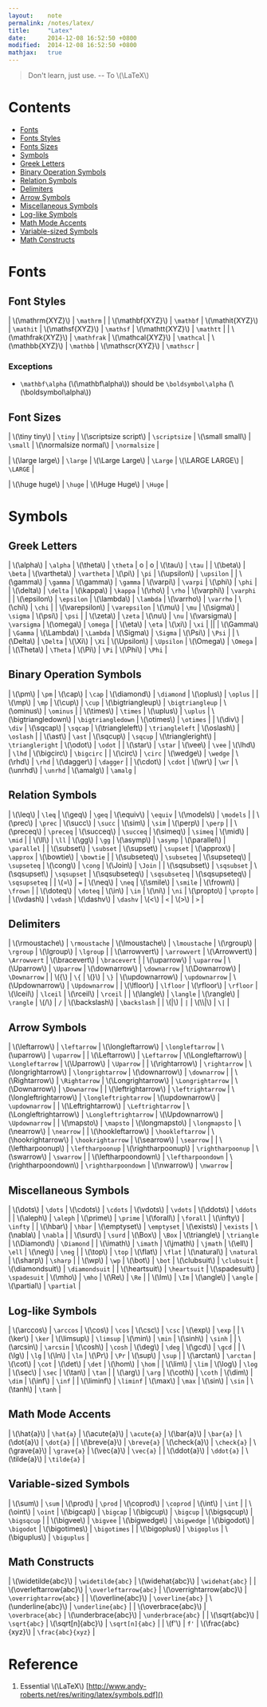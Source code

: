 ```yaml
---
layout:    note
permalink: /notes/latex/
title:     "Latex"
date:      2014-12-08 16:52:50 +0800
modified:  2014-12-08 16:52:50 +0800
mathjax:   true
---
```


> Don't learn, just use. -- To \\(\LaTeX\\)

# Contents

- [Fonts](#fonts)
- [Fonts Styles](#font-styles)
- [Fonts Sizes](#font-sizes)
- [Symbols](#symbols)
- [Greek Letters](#greek-letters)
- [Binary Operation Symbols](#binary-operation-symbols)
- [Relation Symbols](#relation-symbols)
- [Delimiters](#delimiters)
- [Arrow Symbols](#arrow-symbols)
- [Miscellaneous Symbols](#miscellaneous-symbols)
- [Log-like Symbols](#log-like-symbols)
- [Math Mode Accents](#math-mode-accents)
- [Variable-sized Symbols](#variable-sized-symbols)
- [Math Constructs](#math-constructs)


# Fonts

## Font Styles

| \\(\mathrm{XYZ}\\) | `\mathrm` |
| \\(\mathbf{XYZ}\\) | `\mathbf` | \\(\mathit{XYZ}\\) | `\mathit` | \\(\mathsf{XYZ}\\) | `\mathsf` | \\(\mathtt{XYZ}\\) | `\mathtt` |
| \\(\mathfrak{XYZ}\\) | `\mathfrak` | \\(\mathcal{XYZ}\\) | `\mathcal` | \\(\mathbb{XYZ}\\) | `\mathbb` | \\(\mathscr{XYZ}\\) | `\mathscr` |

### Exceptions

- `\mathbf\alpha` (\\(\mathbf\alpha\\)) should be `\boldsymbol\alpha` (\\(\boldsymbol\alpha\\))

## Font Sizes

| \\(\tiny tiny\\) | `\tiny` | \\(\scriptsize script\\) | `\scriptsize` | \\(\small small\\) | `\small` | \\(\normalsize normal\\) | `\normalsize` |

| \\(\large large\\) | `\large` | \\(\Large Large\\) | `\Large` | \\(\LARGE LARGE\\) | `\LARGE` |

| \\(\huge huge\\) | `\huge` | \\(\Huge Huge\\) | `\Huge` |


# Symbols

## Greek Letters

| \\(\alpha\\) | `\alpha` | \\(\theta\\) | `\theta` | o | o | \\(\tau\\) | `\tau` |
| \\(\beta\\) | `\beta` | \\(\vartheta\\) | `\vartheta` | \\(\pi\\) | `\pi` | \\(\upsilon\\) | `\upsilon` |
| \\(\gamma\\) | `\gamma` | \\(\gamma\\) | `\gamma` | \\(\varpi\\) | `\varpi` | \\(\phi\\) | `\phi` |
| \\(\delta\\) | `\delta` | \\(\kappa\\) | `\kappa` | \\(\rho\\) | `\rho` | \\(\varphi\\) | `\varphi` |
| \\(\epsilon\\) | `\epsilon` | \\(\lambda\\) | `\lambda` | \\(\varrho\\) | `\varrho` | \\(\chi\\) | `\chi` |
| \\(\varepsilon\\) | `\varepsilon` | \\(\mu\\) | `\mu` | \\(\sigma\\) | `\sigma` | \\(\psi\\) | `\psi` |
| \\(\zeta\\) | `\zeta` | \\(\nu\\) | `\nu` | \\(\varsigma\\) | `\varsigma` | \\(\omega\\) | `\omega` |
| \\(\eta\\) | `\eta` | \\(\xi\\) | `\xi` |
||
| \\(\Gamma\\) | `\Gamma` | \\(\Lambda\\) | `\Lambda` | \\(\Sigma\\) | `\Sigma` | \\(\Psi\\) | `\Psi` |
| \\(\Delta\\) | `\Delta` | \\(\Xi\\) | `\Xi` | \\(\Upsilon\\) | `\Upsilon` | \\(\Omega\\) | `\Omega` |
| \\(\Theta\\) | `\Theta` | \\(\Pi\\) | `\Pi` | \\(\Phi\\) | `\Phi` |

## Binary Operation Symbols

| \\(\pm\\) | `\pm` | \\(\cap\\) | `\cap` | \\(\diamond\\) | `\diamond` | \\(\oplus\\) | `\oplus` |
| \\(\mp\\) | `\mp` | \\(\cup\\) | `\cup` | \\(\bigtriangleup\\) | `\bigtriangleup` | \\(\ominus\\) | `\ominus` |
| \\(\times\\) | `\times` | \\(\uplus\\) | `\uplus` | \\(\bigtriangledown\\) | `\bigtriangledown` | \\(\otimes\\) | `\otimes` |
| \\(\div\\) | `\div` | \\(\sqcap\\) | `\sqcap` | \\(\triangleleft\\) | `\triangleleft` | \\(\oslash\\) | `\oslash` |
| \\(\ast\\) | `\ast` | \\(\sqcup\\) | `\sqcup` | \\(\triangleright\\) | `\triangleright` | \\(\odot\\) | `\odot` |
| \\(\star\\) | `\star` | \\(\vee\\) | `\vee` | \\(\lhd\\) | `\lhd` | \\(\bigcirc\\) | `\bigcirc` |
| \\(\circ\\) | `\circ` | \\(\wedge\\) | `\wedge` | \\(\rhd\\) | `\rhd` | \\(\dagger\\) | `\dagger` |
| \\(\cdot\\) | `\cdot` | \\(\wr\\) | `\wr` | \\(\unrhd\\) | `\unrhd` | \\(\amalg\\) | `\amalg` |

## Relation Symbols

| \\(\leq\\) | `\leq` | \\(\geq\\) | `\geq` | \\(\equiv\\) | `\equiv` | \\(\models\\) | `\models` |
| \\(\prec\\) | `\prec` | \\(\succ\\) | `\succ` | \\(\sim\\) | `\sim` | \\(\perp\\) | `\perp` |
| \\(\preceq\\) | `\preceq` | \\(\succeq\\) | `\succeq` | \\(\simeq\\) | `\simeq` | \\(\mid\\) | `\mid` |
| \\(\ll\\) | `\ll` | \\(\gg\\) | `\gg` | \\(\asymp\\) | `\asymp` | \\(\parallel\\) | `\parallel` |
| \\(\subset\\) | `\subset` | \\(\supset\\) | `\supset` | \\(\approx\\) | `\approx` | \\(\bowtie\\) | `\bowtie` |
| \\(\subseteq\\) | `\subseteq` | \\(\supseteq\\) | `\supseteq` | \\(\cong\\) | `\cong` | \\(\Join\\) | `\Join` |
| \\(\sqsubset\\) | `\sqsubset` | \\(\sqsupset\\) | `\sqsupset` | \\(\sqsubseteq\\) | `\sqsubseteq` | \\(\sqsupseteq\\) | `\sqsupseteq` |
| \\(=\\) | `=` | \\(\neq\\) | `\neq` | \\(\smile\\) | `\smile` | \\(\frown\\) | `\frown` |
| \\(\doteq\\) | `\doteq` | \\(\in\\) | `\in` | \\(\ni\\) | `\ni` | \\(\propto\\) | `\propto` |
| \\(\vdash\\) | `\vdash` | \\(\dashv\\) | `\dashv` | \\(<\\) | `<` | \\(>\\) | `>` |

## Delimiters

| \\(\rmoustache\\) | `\rmoustache` | \\(\lmoustache\\) | `\lmoustache` | \\(\rgroup\\) | `\rgroup` | \\(\lgroup\\) | `\lgroup` |
| \\(\arrowvert\\) | `\arrowvert` | \\(\Arrowvert\\) | `\Arrowvert` | \\(\bracevert\\) | `\bracevert` |
| \\(\uparrow\\) | `\uparrow` | \\(\Uparrow\\) | `\Uparrow` | \\(\downarrow\\) | `\downarrow` | \\(\Downarrow\\) | `\Downarrow` |
| \\(\{\\) | `\{` | \\(\}\\) | `\}` | \\(\updownarrow\\) | `\updownarrow` | \\(\Updownarrow\\) | `\Updownarrow` |
| \\(\lfloor\\) | `\lfloor` | \\(\rfloor\\) | `\rfloor` | \\(\lceil\\) | `\lceil` | \\(\rceil\\) | `\rceil` |
| \\(\langle\\) | `\langle` | \\(\rangle\\) | `\rangle` | \\(/\\) | `/` | \\(\backslash\\) | `\backslash` |
| \\(\|\\) | `|` | \\(\\\\|\\) | `\|` |

## Arrow Symbols

| \\(\leftarrow\\) | `\leftarrow` | \\(\longleftarrow\\) | `\longleftarrow` | \\(\uparrow\\) | `\uparrow` |
| \\(\Leftarrow\\) | `\Leftarrow` | \\(\Longleftarrow\\) | `\Longleftarrow` | \\(\Uparrow\\) | `\Uparrow` |
| \\(\rightarrow\\) | `\rightarrow` | \\(\longrightarrow\\) | `\longrightarrow` | \\(\downarrow\\) | `\downarrow` |
| \\(\Rightarrow\\) | `\Rightarrow` | \\(\Longrightarrow\\) | `\Longrightarrow` | \\(\Downarrow\\) | `\Downarrow` |
| \\(\leftrightarrow\\) | `\leftrightarrow` | \\(\longleftrightarrow\\) | `\longleftrightarrow` | \\(\updownarrow\\) | `\updownarrow` |
| \\(\Leftrightarrow\\) | `\Leftrightarrow` | \\(\Longleftrightarrow\\) | `\Longleftrightarrow` | \\(\Updownarrow\\) | `\Updownarrow` |
| \\(\mapsto\\) | `\mapsto` | \\(\longmapsto\\) | `\longmapsto` | \\(\nearrow\\) | `\nearrow` |
| \\(\hookleftarrow\\) | `\hookleftarrow` | \\(\hookrightarrow\\) | `\hookrightarrow` | \\(\searrow\\) | `\searrow` |
| \\(\leftharpoonup\\) | `\leftharpoonup` | \\(\rightharpoonup\\) | `\rightharpoonup` | \\(\swarrow\\) | `\swarrow` |
| \\(\leftharpoondown\\) | `\leftharpoondown` | \\(\rightharpoondown\\) | `\rightharpoondown` | \\(\nwarrow\\) | `\nwarrow` |

## Miscellaneous Symbols

| \\(\dots\\) | `\dots` | \\(\cdots\\) | `\cdots` | \\(\vdots\\) | `\vdots` | \\(\ddots\\) | `\ddots` |
| \\(\aleph\\) | `\aleph` | \\(\prime\\) | `\prime` | \\(\forall\\) | `\forall` | \\(\infty\\) | `\infty` |
| \\(\hbar\\) | `\hbar` | \\(\emptyset\\) | `\emptyset` | \\(\exists\\) | `\exists` | \\(\nabla\\) | `\nabla` |
| \\(\surd\\) | `\surd` | \\(\Box\\) | `\Box` | \\(\triangle\\) | `\triangle` | \\(\Diamond\\) | `\Diamond` |
| \\(\imath\\) | `\imath` | \\(\jmath\\) | `\jmath` | \\(\ell\\) | `\ell` | \\(\neg\\) | `\neg` |
| \\(\top\\) | `\top` | \\(\flat\\) | `\flat` | \\(\natural\\) | `\natural` | \\(\sharp\\) | `\sharp` |
| \\(\wp\\) | `\wp` | \\(\bot\\) | `\bot` | \\(\clubsuit\\) | `\clubsuit` | \\(\diamondsuit\\) | `\diamondsuit` |
| \\(\heartsuit\\) | `\heartsuit` | \\(\spadesuit\\) | `\spadesuit` | \\(\mho\\) | `\mho` | \\(\Re\\) | `\Re` |
| \\(\Im\\) | `\Im` | \\(\angle\\) | `\angle` | \\(\partial\\) | `\partial` |

## Log-like Symbols

| \\(\arccos\\) | `\arccos` | \\(\cos\\) | `\cos` | \\(\csc\\) | `\csc` | \\(\exp\\) | `\exp` |
| \\(\ker\\) | `\ker` | \\(\limsup\\) | `\limsup` | \\(\min\\) | `\min` | \\(\sinh\\) | `\sinh` |
| \\(\arcsin\\) | `\arcsin` | \\(\cosh\\) | `\cosh` | \\(\deg\\) | `\deg` | \\(\gcd\\) | `\gcd` |
| \\(\lg\\) | `\lg` | \\(\ln\\) | `\ln` | \\(\Pr\\) | `\Pr` | \\(\sup\\) | `\sup` |
| \\(\arctan\\) | `\arctan` | \\(\cot\\) | `\cot` | \\(\det\\) | `\det` | \\(\hom\\) | `\hom` |
| \\(\lim\\) | `\lim` | \\(\log\\) | `\log` | \\(\sec\\) | `\sec` | \\(\tan\\) | `\tan` |
| \\(\arg\\) | `\arg` | \\(\coth\\) | `\coth` | \\(\dim\\) | `\dim` | \\(\inf\\) | `\inf` |
| \\(\liminf\\) | `\liminf` | \\(\max\\) | `\max` | \\(\sin\\) | `\sin` | \\(\tanh\\) | `\tanh` |

## Math Mode Accents

| \\(\hat{a}\\) | `\hat{a}` | \\(\acute{a}\\) | `\acute{a}` | \\(\bar{a}\\) | `\bar{a}` | \\(\dot{a}\\) | `\dot{a}` |
| \\(\breve{a}\\) | `\breve{a}` | \\(\check{a}\\) | `\check{a}` | \\(\grave{a}\\) | `\grave{a}` | \\(\vec{a}\\) | `\vec{a}` |
| \\(\ddot{a}\\) | `\ddot{a}` | \\(\tilde{a}\\) | `\tilde{a}` |

## Variable-sized Symbols

| \\(\sum\\) | `\sum` | \\(\prod\\) | `\prod` | \\(\coprod\\) | `\coprod` | \\(\int\\) | `\int` |
| \\(\oint\\) | `\oint` | \\(\bigcap\\) | `\bigcap` | \\(\bigcup\\) | `\bigcup` | \\(\bigsqcup\\) | `\bigsqcup` |
| \\(\bigvee\\) | `\bigvee` | \\(\bigwedge\\) | `\bigwedge` | \\(\bigodot\\) | `\bigodot` | \\(\bigotimes\\) | `\bigotimes` |
| \\(\bigoplus\\) | `\bigoplus` | \\(\biguplus\\) | `\biguplus` |

## Math Constructs

| \\(\widetilde{abc}\\) | `\widetilde{abc}` | \\(\widehat{abc}\\) | `\widehat{abc}` |
| \\(\overleftarrow{abc}\\) | `\overleftarrow{abc}` | \\(\overrightarrow{abc}\\) | `\overrightarrow{abc}` |
| \\(\overline{abc}\\) | `\overline{abc}` | \\(\underline{abc}\\) | `\underline{abc}` |
| \\(\overbrace{abc}\\) | `\overbrace{abc}` | \\(\underbrace{abc}\\) | `\underbrace{abc}` |
| \\(\sqrt{abc}\\) | `\sqrt{abc}` | \\(\sqrt[n]{abc}\\) | `\sqrt[n]{abc}` |
| \\(f'\\) | `f'` | \\(\frac{abc}{xyz}\\) | `\frac{abc}{xyz}` |


# Reference

1. Essential \\(\LaTeX\\) [http://www.andy-roberts.net/res/writing/latex/symbols.pdf]()
